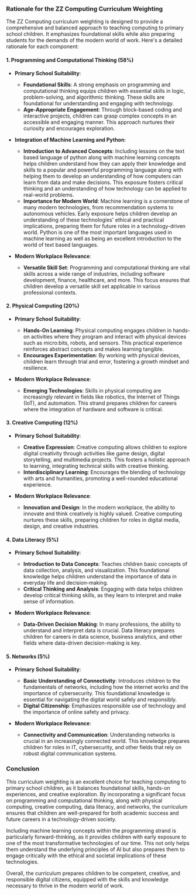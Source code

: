### Rationale for the ZZ Computing Curriculum Weighting

The ZZ Computing curriculum weighting is designed to provide a comprehensive and balanced approach to teaching computing to primary school children. It emphasizes foundational skills while also preparing students for the demands of the modern world of work. Here's a detailed rationale for each component:

#### 1. **Programming and Computational Thinking (58%)**
   - **Primary School Suitability**:
     - **Foundational Skills**: A strong emphasis on programming and computational thinking equips children with essential skills in logic, problem-solving, and algorithmic thinking. These skills are foundational for understanding and engaging with technology.
     - **Age-Appropriate Engagement**: Through block-based coding and interactive projects, children can grasp complex concepts in an accessible and engaging manner. This approach nurtures their curiosity and encourages exploration.

   - **Integration of Machine Learning and Python**:
     - **Introduction to Advanced Concepts**: Including lessons on the text based language of python along with machine learning concepts helps children understand how they can apply their knowledge and skills to a popular and powerful programming language along with helping them to develop an understanding of how computers can learn from data and make decisions. This exposure fosters critical thinking and an understanding of how technology can be applied to real-world problems.
     - **Importance for Modern World**: Machine learning is a cornerstone of many modern technologies, from recommendation systems to autonomous vehicles. Early exposure helps children develop an understanding of these technologies' ethical and practical implications, preparing them for future roles in a technology-driven world. Python is one of the most important languages used in machine learning as well as being an excellent introduction to the world of text based languages.

   - **Modern Workplace Relevance**:
     - **Versatile Skill Set**: Programming and computational thinking are vital skills across a wide range of industries, including software development, finance, healthcare, and more. This focus ensures that children develop a versatile skill set applicable in various professional contexts.

#### 2. **Physical Computing (20%)**
   - **Primary School Suitability**:
     - **Hands-On Learning**: Physical computing engages children in hands-on activities where they program and interact with physical devices such as micro:bits, robots, and sensors. This practical experience reinforces abstract concepts and makes learning tangible.
     - **Encourages Experimentation**: By working with physical devices, children learn through trial and error, fostering a growth mindset and resilience.

   - **Modern Workplace Relevance**:
     - **Emerging Technologies**: Skills in physical computing are increasingly relevant in fields like robotics, the Internet of Things (IoT), and automation. This strand prepares children for careers where the integration of hardware and software is critical.

#### 3. **Creative Computing (12%)**
   - **Primary School Suitability**:
     - **Creative Expression**: Creative computing allows children to explore digital creativity through activities like game design, digital storytelling, and multimedia projects. This fosters a holistic approach to learning, integrating technical skills with creative thinking.
     - **Interdisciplinary Learning**: Encourages the blending of technology with arts and humanities, promoting a well-rounded educational experience.

   - **Modern Workplace Relevance**:
     - **Innovation and Design**: In the modern workplace, the ability to innovate and think creatively is highly valued. Creative computing nurtures these skills, preparing children for roles in digital media, design, and creative industries.

#### 4. **Data Literacy (5%)**
   - **Primary School Suitability**:
     - **Introduction to Data Concepts**: Teaches children basic concepts of data collection, analysis, and visualization. This foundational knowledge helps children understand the importance of data in everyday life and decision-making.
     - **Critical Thinking and Analysis**: Engaging with data helps children develop critical thinking skills, as they learn to interpret and make sense of information.

   - **Modern Workplace Relevance**:
     - **Data-Driven Decision Making**: In many professions, the ability to understand and interpret data is crucial. Data literacy prepares children for careers in data science, business analytics, and other fields where data-driven decision-making is key.

#### 5. **Networks (5%)**
   - **Primary School Suitability**:
     - **Basic Understanding of Connectivity**: Introduces children to the fundamentals of networks, including how the internet works and the importance of cybersecurity. This foundational knowledge is essential for navigating the digital world safely and responsibly.
     - **Digital Citizenship**: Emphasizes responsible use of technology and the importance of online safety and privacy.

   - **Modern Workplace Relevance**:
     - **Connectivity and Communication**: Understanding networks is crucial in an increasingly connected world. This knowledge prepares children for roles in IT, cybersecurity, and other fields that rely on robust digital communication systems.

### Conclusion

This curriculum weighting is an excellent choice for teaching computing to primary school children, as it balances foundational skills, hands-on experiences, and creative exploration. By incorporating a significant focus on programming and computational thinking, along with physical computing, creative computing, data literacy, and networks, the curriculum ensures that children are well-prepared for both academic success and future careers in a technology-driven society.

Including machine learning concepts within the programming strand is particularly forward-thinking, as it provides children with early exposure to one of the most transformative technologies of our time. This not only helps them understand the underlying principles of AI but also prepares them to engage critically with the ethical and societal implications of these technologies.

Overall, the curriculum prepares children to be competent, creative, and responsible digital citizens, equipped with the skills and knowledge necessary to thrive in the modern world of work.
